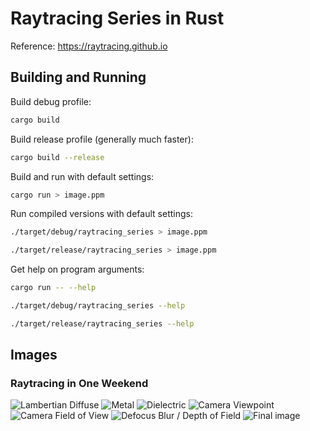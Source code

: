 # Raytracing Series in Rust

Reference: https://raytracing.github.io

## Building and Running

Build debug profile:

```bash
cargo build
```

Build release profile (generally much faster):

```bash
cargo build --release
```

Build and run with default settings:

```bash
cargo run > image.ppm
```

Run compiled versions with default settings:

```bash
./target/debug/raytracing_series > image.ppm
```

```bash
./target/release/raytracing_series > image.ppm
```

Get help on program arguments:

```bash
cargo run -- --help
```

```bash
./target/debug/raytracing_series --help
```

```bash
./target/release/raytracing_series --help
```

## Images

### Raytracing in One Weekend

![Lambertian Diffuse](./images/lambertian_diffuse.ppm)
![Metal](./images/metal.ppm)
![Dielectric](./images/dielectric.ppm)
![Camera Viewpoint](./images/camera_viewpoint.ppm)
![Camera Field of View](./images/camera_fov.ppm)
![Defocus Blur / Depth of Field](./images/defocus_blur.ppm)
![Final image](./images/random_spheres.ppm)

